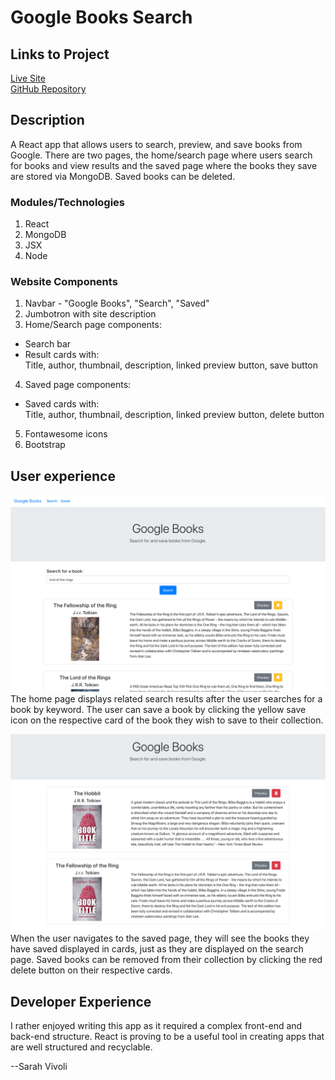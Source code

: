 # Google Books Search

## Links to Project

[Live Site](https://g00gleb00ks.herokuapp.com/)  
[GitHub Repository](https://github.com/svivoli/Google-Books-Search)

## Description

A React app that allows users to search, preview, and save books from Google. There are two pages, the home/search page where users search for books and view results and the saved page where the books they save are stored via MongoDB. Saved books can be deleted.

### Modules/Technologies

1. React
2. MongoDB
3. JSX
4. Node

### Website Components

1. Navbar - "Google Books", "Search", "Saved"
2. Jumbotron with site description
3. Home/Search page components:
- Search bar
- Result cards with:  
    Title, author, thumbnail, description, linked preview button, save button
4. Saved page components:
- Saved cards with:  
    Title, author, thumbnail, description, linked preview button, delete button
5. Fontawesome icons
6. Bootstrap

## User experience

![Search](search.png)
The home page displays related search results after the user searches for a book by keyword. The user can save a book by clicking the yellow save icon on the respective card of the book they wish to save to their collection.

![Saved](saved.png)
When the user navigates to the saved page, they will see the books they have saved displayed in cards, just as they are displayed on the search page. Saved books can be removed from their collection by clicking the red delete button on their respective cards.

## Developer Experience

I rather enjoyed writing this app as it required a complex front-end and back-end structure. React is proving to be a useful tool in creating apps that are well structured and recyclable.

--Sarah Vivoli